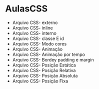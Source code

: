 # AulasCSS

- Arquivo CSS- externo
- Arquivo CSS- inline
- Arquivo CSS- interno 
- Arquivo CSS- classe E id
- Arquivo CSS- Modo cores
- Arquivo CSS- Animação
- Arquivo CSS- Animação por tempo
- Arquivo CSS- Bordey padding e margin
- Arquivo CSS- Posição Estática
- Arquivo CSS- Posição Relativa
- Arquivo CSS- Posição Absoluta
- Arquivo CSS- Posição Fixa
